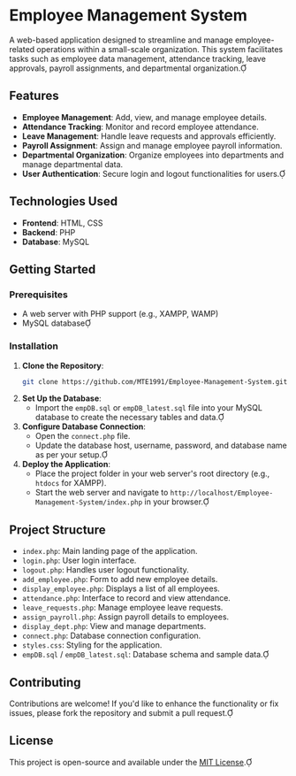 # Employee Management System
A web-based application designed to streamline and manage employee-related operations within a small-scale organization. This system facilitates tasks such as employee data management, attendance tracking, leave approvals, payroll assignments, and departmental organization.

## Features
- **Employee Management**: Add, view, and manage employee details.
- **Attendance Tracking**: Monitor and record employee attendance.
- **Leave Management**: Handle leave requests and approvals efficiently.
- **Payroll Assignment**: Assign and manage employee payroll information.
- **Departmental Organization**: Organize employees into departments and manage departmental data.
- **User Authentication**: Secure login and logout functionalities for users.

## Technologies Used
- **Frontend**: HTML, CSS
- **Backend**: PHP
- **Database**: MySQL

## Getting Started

### Prerequisites
- A web server with PHP support (e.g., XAMPP, WAMP)
- MySQL database

### Installation
1. **Clone the Repository**:
   ```bash
   git clone https://github.com/MTE1991/Employee-Management-System.git
   ```
2. **Set Up the Database**:
   - Import the `empDB.sql` or `empDB_latest.sql` file into your MySQL database to create the necessary tables and data.
3. **Configure Database Connection**:
   - Open the `connect.php` file.
   - Update the database host, username, password, and database name as per your setup.
4. **Deploy the Application**:
   - Place the project folder in your web server's root directory (e.g., `htdocs` for XAMPP).
   - Start the web server and navigate to `http://localhost/Employee-Management-System/index.php` in your browser.

## Project Structure
- `index.php`: Main landing page of the application.
- `login.php`: User login interface.
- `logout.php`: Handles user logout functionality.
- `add_employee.php`: Form to add new employee details.
- `display_employee.php`: Displays a list of all employees.
- `attendance.php`: Interface to record and view attendance.
- `leave_requests.php`: Manage employee leave requests.
- `assign_payroll.php`: Assign payroll details to employees.
- `display_dept.php`: View and manage departments.
- `connect.php`: Database connection configuration.
- `styles.css`: Styling for the application.
- `empDB.sql` / `empDB_latest.sql`: Database schema and sample data.

## Contributing
Contributions are welcome! If you'd like to enhance the functionality or fix issues, please fork the repository and submit a pull request.

## License
This project is open-source and available under the [MIT License](LICENSE).
